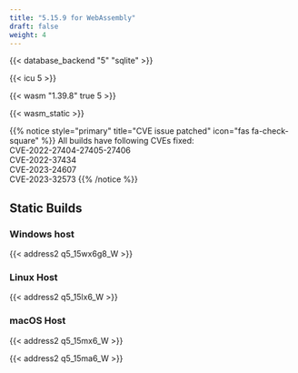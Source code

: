 ```yaml
---
title: "5.15.9 for WebAssembly"
draft: false
weight: 4
---
```


{{< database_backend "5" "sqlite" >}}

{{< icu 5 >}}

{{< wasm "1.39.8" true 5 >}}

{{< wasm_static >}}

{{% notice style="primary" title="CVE issue patched" icon="fas fa-check-square" %}}
All builds have following CVEs fixed:  
CVE-2022-27404-27405-27406  
CVE-2022-37434  
CVE-2023-24607  
CVE-2023-32573
{{% /notice %}}

## Static Builds

### Windows host

{{< address2 q5_15wx6g8_W >}}

### Linux Host

{{< address2 q5_15lx6_W >}}

### macOS Host

{{< address2 q5_15mx6_W >}}

{{< address2 q5_15ma6_W >}}
